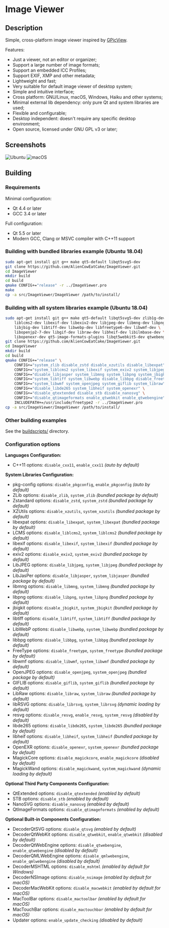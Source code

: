 # Image Viewer

## Description

Simple, cross-platform image viewer inspired by [GPicView](http://lxde.sourceforge.net/gpicview/).

Features:
* Just a viewer, not an editor or organizer;
* Support a large number of image formats;
* Support an embedded ICC Profiles;
* Support EXIF, XMP and other metadata;
* Lightweight and fast;
* Very suitable for default image viewer of desktop system;
* Simple and intuitive interface;
* Cross platform: GNU/Linux, macOS, Windows, Haiku and other systems;
* Minimal external lib dependency: only pure Qt and system libraries are used;
* Flexible and configurable;
* Desktop independent: doesn't require any specific desktop environment;
* Open source, licensed under GNU GPL v3 or later;

## Screenshots

![Ubuntu](img/Ubuntu.png)
![macOS](img/macOS.png)

## Building

### Requirements

Minimal configuration:
* Qt 4.4 or later
* GCC 3.4 or later

Full configuration:
* Qt 5.5 or later
* Modern GCC, Clang or MSVC compiler with C++11 support

### Building with bundled libraries example (Ubuntu 18.04)

```bash
sudo apt-get install git g++ make qt5-default libqt5svg5-dev
git clone https://github.com/AlienCowEatCake/ImageViewer.git
cd ImageViewer
mkdir build
cd build
qmake CONFIG+="release" -r ../ImageViewer.pro
make
cp -a src/ImageViewer/ImageViewer /path/to/install/
```

### Building with all system libraries example (Ubuntu 18.04)

```bash
sudo apt-get install git g++ make qt5-default libqt5svg5-dev zlib1g-dev \
    liblcms2-dev libexif-dev libexiv2-dev libjpeg-dev libmng-dev libpng-dev \
    libjbig-dev libtiff-dev libwebp-dev libfreetype6-dev libwmf-dev \
    libopenjp2-7-dev libgif-dev libraw-dev libheif-dev libilmbase-dev \
    libopenexr-dev qt5-image-formats-plugins libqt5webkit5-dev qtwebengine5-dev
git clone https://github.com/AlienCowEatCake/ImageViewer.git
cd ImageViewer
mkdir build
cd build
qmake CONFIG+="release" \
    CONFIG+="system_zlib disable_zstd disable_xzutils disable_libexpat" \
    CONFIG+="system_liblcms2 system_libexif system_exiv2 system_libjpeg" \
    CONFIG+="disable_libjasper system_libmng system_libpng system_jbigkit" \
    CONFIG+="system_libtiff system_libwebp disable_libbpg disable_freetype" \
    CONFIG+="system_libwmf system_openjpeg system_giflib system_libraw" \
    CONFIG+="disable_libde265 system_libheif system_openexr" \
    CONFIG+="disable_qtextended disable_stb disable_nanosvg" \
    CONFIG+="disable_qtimageformats enable_qtwebkit enable_qtwebengine" \
    INCLUDEPATH+=/usr/include/freetype2 -r ../ImageViewer.pro
cp -a src/ImageViewer/ImageViewer /path/to/install/
```

### Other building examples

See the [buildscripts/](buildscripts/) directory.

### Configuration options

**Languages Configuration:**
* C++11 options: `disable_cxx11`, `enable_cxx11` *(auto by default)*

**System Libraries Configuration:**
* pkg-config options: `disable_pkgconfig`, `enable_pkgconfig` *(auto by default)*
* ZLib options: `disable_zlib`, `system_zlib` *(bundled package by default)*
* Zstandard options: `disable_zstd`, `system_zstd` *(bundled package by default)*
* XZUtils options: `disable_xzutils`, `system_xzutils` *(bundled package by default)*
* libexpat options: `disable_libexpat`, `system_libexpat` *(bundled package by default)*
* LCMS options: `disable_liblcms2`, `system_liblcms2` *(bundled package by default)*
* libexif options: `disable_libexif`, `system_libexif` *(bundled package by default)*
* exiv2 options: `disable_exiv2`, `system_exiv2` *(bundled package by default)*
* LibJPEG options: `disable_libjpeg`, `system_libjpeg` *(bundled package by default)*
* LibJasPer options: `disable_libjasper`, `system_libjasper` *(bundled package by default)*
* libmng options: `disable_libmng`, `system_libmng` *(bundled package by default)*
* libpng options: `disable_libpng`, `system_libpng` *(bundled package by default)*
* jbigkit options: `disable_jbigkit`, `system_jbigkit` *(bundled package by default)*
* libtiff options: `disable_libtiff`, `system_libtiff` *(bundled package by default)*
* LibWebP options: `disable_libwebp`, `system_libwebp` *(bundled package by default)*
* libbpg options: `disable_libbpg`, `system_libbpg` *(bundled package by default)*
* FreeType options: `disable_freetype`, `system_freetype` *(bundled package by default)*
* libwmf options: `disable_libwmf`, `system_libwmf` *(bundled package by default)*
* OpenJPEG options: `disable_openjpeg`, `system_openjpeg` *(bundled package by default)*
* GIFLIB options: `disable_giflib`, `system_giflib` *(bundled package by default)*
* LibRaw options: `disable_libraw`, `system_libraw` *(bundled package by default)*
* libRSVG options: `disable_librsvg`, `system_librsvg` *(dynamic loading by default)*
* resvg options: `disable_resvg`, `enable_resvg`, `system_resvg` *(disabled by default)*
* libde265 options: `disable_libde265`, `system_libde265` *(bundled package by default)*
* libheif options: `disable_libheif`, `system_libheif` *(bundled package by default)*
* OpenEXR options: `disable_openexr`, `system_openexr` *(bundled package by default)*
* MagickCore options: `disable_magickcore`, `enable_magickcore` *(disabled by default)*
* MagickWand options: `disable_magickwand`, `system_magickwand` *(dynamic loading by default)*

**Optional Third Party Components Configuration:**
* QtExtended options: `disable_qtextended` *(enabled by default)*
* STB options: `disable_stb` *(enabled by default)*
* NanoSVG options: `disable_nanosvg` *(enabled by default)*
* QtImageFormats options: `disable_qtimageformats` *(enabled by default)*

**Optional Built-in Components Configuration:**
* DecoderQtSVG options: `disable_qtsvg` *(enabled by default)*
* DecoderQtWebKit options: `disable_qtwebkit`, `enable_qtwebkit` *(disabled by default)*
* DecoderQtWebEngine options: `disable_qtwebengine`, `enable_qtwebengine` *(disabled by default)*
* DecoderQMLWebEngine options: `disable_qmlwebengine`, `enable_qmlwebengine` *(disabled by default)*
* DecoderMSHTML options: `disable_mshtml` *(enabled by default for Windows)*
* DecoderNSImage options: `disable_nsimage` *(enabled by default for macOS)*
* DecoderMacWebKit options: `disable_macwebkit` *(enabled by default for macOS)*
* MacToolBar options: `disable_mactoolbar` *(enabled by default for macOS)*
* MacTouchBar options: `disable_mactouchbar` *(enabled by default for macOS)*
* Updater options: `enable_update_checking` *(disabled by default)*

